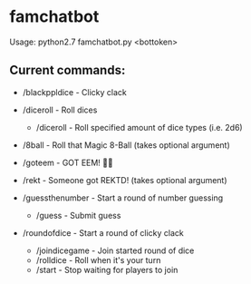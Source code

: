 # famchatbot
Usage: python2.7 famchatbot.py \<bottoken>

## Current commands:
- /blackppldice - Clicky clack

- /diceroll - Roll dices
  - /diceroll <dices> - Roll specified amount of dice types (i.e. 2d6)

- /8ball - Roll that Magic 8-Ball (takes optional <question> argument)

- /goteem - GOT EEM! 👌🏿

- /rekt - Someone got REKTD! (takes optional <int> argument)

- /guessthenumber - Start a round of number guessing
  - /guess <number> - Submit guess

- /roundofdice - Start a round of clicky clack
  - /joindicegame - Join started round of dice
  - /rolldice - Roll when it's your turn
  - /start - Stop waiting for players to join
